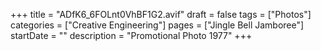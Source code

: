 +++
title = "ADfK6_6FOLnt0VhBF1G2.avif"
draft = false
tags = ["Photos"]
categories = ["Creative Engineering"]
pages = ["Jingle Bell Jamboree"]
startDate = ""
description = "Promotional Photo 1977"
+++
